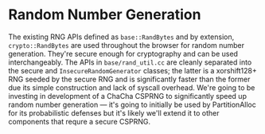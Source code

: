 # Random Number Generation

The existing RNG APIs defined as `base::RandBytes` and by extension,
`crypto::RandBytes` are used throughout the browser for random number
generation. They're secure enough for cryptography and can be used
interchangeably. The APIs in `base/rand_util.cc` are cleanly separated into the
secure and `InsecureRandomGenerator` classes; the latter is a xorshift128+ RNG
seeded by the secure RNG and is significantly faster than the former due its
simple construction and lack of syscall overhead. We're going to be investing in
development of a ChaCha CSPRNG to significantly speed up random number
generation — it's going to initially be used by PartitionAlloc for its
probabilistic defenses but it's likely we'll extend it to other components that
requre a secure CSPRNG.
